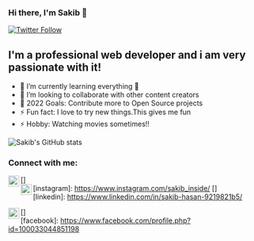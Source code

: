 ### Hi there, I'm Sakib 👋 


[![Twitter Follow](https://img.shields.io/twitter/follow/Sakib?color=1DA1F2&logo=twitter&style=for-the-badge)](https://twitter.com/intent/follow?original_referer=https://twitter.com/SakibHa99569289)

## I'm a professional web developer and i am very passionate with it!

- 🌱 I’m currently learning everything 🤣
- 👯 I’m looking to collaborate with other content creators 
- 🥅 2022 Goals: Contribute more to Open Source projects
- ⚡ Fun fact: I love to try new things.This gives me fun
- ⚡ Hobby: Watching movies sometimes!!





![Sakib's GitHub stats](https://github-readme-stats.vercel.app/api?username=Sakibhasan&show_icons=true&theme=radical)
 </br>
 ### Connect with me:
[twitter]: https://twitter.com/SakibHa99569289
[<img align="left" alt="codeSTACKr | Twitter" width="22px" src="https://cdn.jsdelivr.net/npm/simple-icons@v3/icons/twitter.svg" >]
</br>
[instagram]: https://www.instagram.com/sakib_inside/
[<img align="left" alt="codeSTACKr | Instagram" width="22px" src="https://cdn.jsdelivr.net/npm/simple-icons@v3/icons/instagram.svg" >]
</br>
[linkedin]: https://www.linkedin.com/in/sakib-hasan-9219821b5/

[<img align="left" alt="codeSTACKr | LinkedIn" width="22px" src="https://cdn.jsdelivr.net/npm/simple-icons@v3/icons/linkedin.svg" >]
</br>
[facebook]: https://www.facebook.com/profile.php?id=100033044851198
</br>
